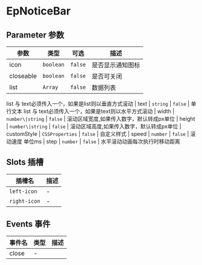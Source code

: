 # EpNoticeBar
## Parameter 参数
| 参数 | 类型 | 可选 | 描述 |
| --- | --- | --- | --- |
| icon | `boolean` | `false` | 是否显示通知图标
| closeable | `boolean` | `false` | 是否可关闭
| list | `Array` | `false` | 数据列表
list 与 text必须传入一个，如果是list则以垂直方式滚动
| text | `string` | `false` | 单行文本
list 与 text必须传入一个，如果是text则以水平方式滚动
| width | `number\|string` | `false` | 滚动区域宽度,如果传入数字，默认转成px单位
| height | `number\|string` | `false` | 滚动区域高度,如果传入数字，默认转成px单位
| customStyle | `CSSProperties` | `false` | 自定义样式
| speed | `number` | `false` | 滚动速度 单位ms
| step | `number` | `false` | 水平滚动动画每次执行时移动距离
## Slots 插槽
| 插槽名 | 描述 |
|  ---  | --- |
| `left-icon` | - |
| `right-icon` | - |
## Events 事件
| 事件名 | 类型 |  描述 |
| --- | --- |  --- |
| close | - |  |
